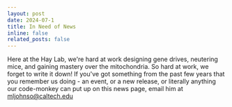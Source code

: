 ```yaml
---
layout: post
date: 2024-07-1
title: In Need of News
inline: false
related_posts: false
---
```


Here at the Hay Lab, we're hard at work designing gene drives, neutering mice, and gaining mastery over the mitochondria. So hard at work, we forget to write it down! If you've got something from the past few years that you remember us doing - an event, or a new release, or literally anything our code-monkey can put up on this news page, email him at <a href="mailto:mljohnso@caltech.edu">mljohnso@caltech.edu</a>